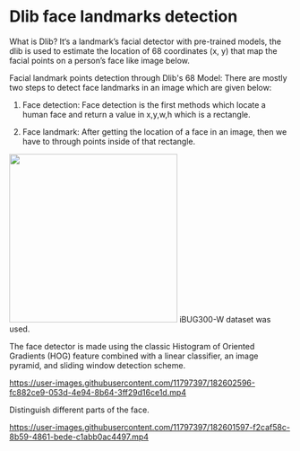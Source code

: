 # Dlib face landmarks detection

What is Dlib?
It‘s a landmark’s facial detector with pre-trained models, the dlib is used to estimate the location of 68 coordinates (x, y) that map the facial points on a person’s face like image below.

Facial landmark points detection through Dlib's 68 Model:
There are mostly two steps to detect face landmarks in an image which are given below:

1. Face detection: Face detection is the first methods which locate a human face and return a value in x,y,w,h which is a rectangle.

2. Face landmark: After getting the location of a face in an image, then we have to through points inside of that rectangle.


<img src="https://user-images.githubusercontent.com/11797397/182599096-ec880ae1-90a0-49d3-ac32-13bc8237a923.png" width="300">
 iBUG300-W dataset was used.
 
The face detector is made using the classic Histogram of Oriented
Gradients (HOG) feature combined with a linear classifier, an image pyramid,
and sliding window detection scheme. 





<!---video width="120" height="140" controls>
  <source src="https://user-images.githubusercontent.com/11797397/182602596-fc882ce9-053d-4e94-8b64-3ff29d16ce1d.mp4" type="video/mp4">
</video--->

https://user-images.githubusercontent.com/11797397/182602596-fc882ce9-053d-4e94-8b64-3ff29d16ce1d.mp4

Distinguish different parts of the face.

https://user-images.githubusercontent.com/11797397/182601597-f2caf58c-8b59-4861-bede-c1abb0ac4497.mp4

<!---https://user-images.githubusercontent.com/11797397/182599917-e423460f-0590-4082-99e4-91bb98a59246.mp4--->


